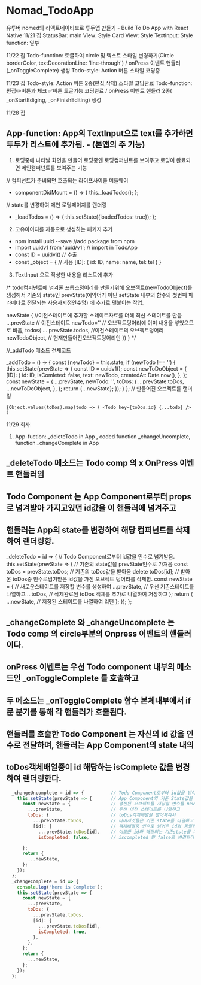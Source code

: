 # Nomad_TodoApp
유투버 nomed의 리엑트네이티브로 투두앱 만들기 - Build To Do App with React Native
11/21 집
StatusBar:
main View: Style
Card View: Style
TextInput: Style function: 일부

11/22 집
Todo-function: 토글하여 circle 및 텍스트 스타일 변경하기(Circle borderColor, textDecorationLine: 'line-through') / onPress 이벤트 핸들러(_onToggleComplete) 생성
Todo-style: Action 버튼 스타일 코딩중

11/23 집
Todo-style: Action 버튼 2종(편집,삭제) 스타일 코딩완료
Todo-function: 편집✏️버튼과 체크 ✅버튼 토글기능 코딩완료 / onPress 이벤트 핸들러 2종( _onStartEdiging, _onFinishEditing) 생성

11/28 집
## App-function: App의 TextInput으로 text를 추가하면 투두가 리스트에 추가됨. - (본앱의 주 기능)

1. 로딩중에 나타날 화면을 만들어 로딩중엔 로딩컴퍼넌트를 보여주고 로딩이 완료되면 메인컴퍼넌트를 보여주는 기능

  // 컴퍼넌트가 준비되면 호출되는 라이프사이클 미들웨어
  - componentDidMount = () => {
      this._loadTodos();
    };

  // state를 변경하여 메인 로딩페이지를 랜더링
  - _loadTodos = () => {
      this.setState({loadedTodos: true});
    };

2. 고유아이디를 자동으로 생성하는 패키지 추가
 - npm install uuid --save //add package from npm
 - import uuidv1 from 'uuid/v1'; // import in TodoApp
 - const ID = uuidvi() // 추출
 - const _object = { // 사용
    [ID]: {
      id: ID,
      name: name,
      tel: tel
    }
  }

3. TextInput 으로 작성한 내용을 리스트에 추가

  /* todo컴퍼넌트에 넘겨줄 프롭스덩어리를 만들기위해 오브젝트(newTodoObject)를 생성해서 
  기존의 state인 prevState(예약어가 아닌 setState 내부의 함수의 첫번째 파라메타로 전달되는 사용자지정인수명) 
  에 추가로 덧붙이는 작업.

  newState { //이전스테이트에 추가할 스테이트자료를 더해 최신 스테이트를 만듬
    ...prevState // 이전스테이트
    newTodo='' // 오브젝트덩어리에 이미 내용을 넣었으므로 비움,
    todos{ 
      ... prevState.todos, //이전스테이트의 오브젝트덩어리
      newTodoObject, //  현재만들어진오브젝트덩어리인
    })
  }
  */

  //_addTodo 메소드 전체코드

  _addTodo = () => {
      const {newTodo} = this.state;
      if (newTodo !== '') {
        this.setState(prevState => {
          const ID = uuidv1();
          const newToDoObject = {
            [ID]: {
              id: ID,
              isComleted: false,
              text: newTodo,
              createdAt: Date.now(),
            },
          };
          const newState = {
            ...prevState,
            newTodo: '',
            toDos: {
              ...prevState.toDos,
              ...newToDoObject,
            },
          };
          return {...newState};
        });
      }
    };
    // 만들어진 오브젝트를 랜더링

    {Object.values(toDos).map(todo => ( <Todo key={toDos.id} {...todo} /> )


11/29 회사

1. App-fuction: _deleteTodo in App , coded function _changeUncomplete, function _changeComplete in App 

## _deleteTodo 메소드는 Todo comp 의 x OnPress 이벤트 핸들러임 
## Todo Component 는 App Component로부터 props로 넘겨받아 가지고있던 id값을 이 핸들러에 넘겨주고
## 핸들러는 App의 state를 변경하여 해당 컴퍼넌트를 삭제하여 랜더링항.

  _deleteTodo = id => {              // Todo Component로부터 id값을 인수로 넘겨받음.
    this.setState(prevState => {     // 기존의 state값을 prevState인수로 가져움
      const toDos = prevState.toDos; // 기존의 toDos값을 받아옴
      delete toDos[id];              // 받아온 toDos중 인수로넘겨받은 id값을 가진 오브젝트 덩어리를 삭제함.
      const newState = {             // 새로운스테이트를 저장할 변수를 생성하여
        ...prevState,                // 우선 기존스테이트를 나열하고
        ...toDos,                    // 삭제완료된 toDos 객체를 추가로 나열하여 저장하고
      };
      return {
        ...newState,                 // 저장된 스테이트를 나열하여 리턴
      };
    });
  };

## _changeComplete 와 _changeUncomplete 는 Todo comp 의 circle부분의 Onpress 이벤트의 핸들러이다.
## onPress 이벤트는 우선 Todo component 내부의 메소드인  _onToggleComplete 를 호출하고
## 두 메소드는 _onToggleComplete 함수 본체내부에서 if문 분기를 통해 각 핸들러가 호출된다.
## 핸들러를 호출한 Todo Component 는 자신의 id 값을 인수로 전달하며, 핸들러는 App Component의 state 내의
## toDos객체배열중이 id 해당하는 isComplete 값을 변경하여 랜더링한다.
```js
  _changeUncomplete = id => {          // Todo Component로부터 id값을 받아오고
    this.setState(prevState => {       // App Component의 기존 State값을 prevState인수로 받아와서
      const newState = {               // 갱신된 오브젝트를 저장할 변수를 newState로 선언하고
        ...prevState,                  // 우선 이전 스테이트를 나열하고
        toDos: {                       // toDos객체배열을 열어제껴서
          ...prevState.toDos,          // 나머지것들은 기존 state를 나열하고
          [id]: {                      // 객체배열중 인수로 넘어온 id와 동일한 객체를 열어제껴서
            ...prevState.toDos[id],    // 이또한 id와 해당되는 기존stste를 가져와 나열하고
            isCompleted: false,        // iscompleted 만 false로 변경한다.

      };
      return {
        ...newState,
      };
    });
  };
  _changeComplete = id => {
    console.log('here is Complete');
    this.setState(prevState => {
      const newState = {
        ...prevState,
        toDos: {
          ...prevState.toDos,
          [id]: {
            ...prevState.toDos[id],
            isCompleted: true,
          },
        },
      };
      return {
        ...newState,
      };
    });
  };
  ```